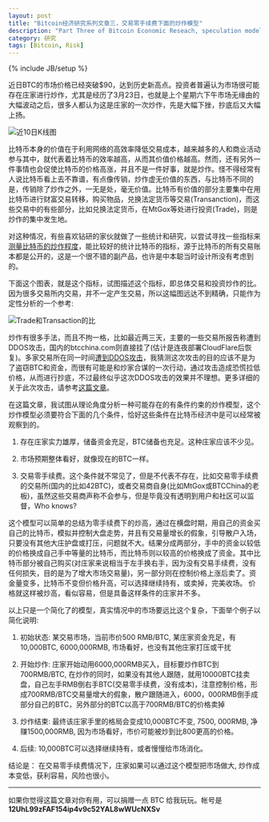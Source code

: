 ```yaml
---
layout: post
title: "Bitcoin经济研究系列文章三，交易零手续费下面的炒作模型"
description: "Part Three of Bitcoin Economic Reseach, speculation model under zero transaction fees"
category: 研究
tags: [Bitcoin, Risk]
---
```

{% include JB/setup %}

近日BTC的市场价格已经突破$90，达到历史新高点。投资者普遍认为市场很可能存在庄家进行炒作，尤其是经历了3月23日，也就是上个星期六下午市场无缘由的大幅波动之后，很多人都认为这是庄家的一次炒作，先是大幅下挫，抄底后又大幅上扬。

![近10日K线图]({{BASE_PATH}}/uploads/2013/03/k_chart_10.png)

比特币本身的价值在于利用网络的高效率降低交易成本，越来越多的人和商业活动参与其中，就代表着比特币的效率越高，从而其价值价格越高。然而，还有另外一件事情也会促使比特币的价格高涨，并且不是一件好事，就是炒作。怪不得经常有人说比特币看上去不靠谱，有点像传销，炒作虚无价值的东西，与比特币不同的是，传销除了炒作之外，一无是处，毫无价值。比特币有价值的部分主要集中在用比特币进行财富交易转移，购买物品，兑换法定货币等交易(Transanction)，而这些交易中的有些部分，比如兑换法定货币，在MtGox等处进行投资(Trade)，则是炒作的集中发生地。

对这种情况，有些喜欢钻研的家伙就做了一些统计和研究，以尝试寻找一些指标来[测量比特币的炒作程度](http://codinginmysleep.com/measuring-bitcoin-speculation/)，能比较好的统计比特币的指标，源于比特币的所有交易账本都是公开的，这是一个很不错的副产品，也许是中本聪当时设计所没有考虑到的。

下面这个图表，就是这个指标，试图描述这个指标，即总体交易和投资炒作的比。因为很多交易所内交易，并不一定产生交易，所以这幅图远达不到精确，只能作为定性分析的一个参考:

![Trade和Transaction的比]({{BASE_PATH}}/uploads/2013/03/trade_transaction_radio.png)

炒作有很多手法，而且不拘一格，比如最近两三天，主要的一些交易所报告称遭到DDOS攻击，国内的btcchina.com则直接挂了(估计是连夜部署CloudFlare后恢复)。多家交易所在同一时间[遭到DDOS攻击](http://www.reddit.com/r/Bitcoin/comments/1b8onj/)，我猜测这次攻击的目的应该不是为了盗窃BTC和资金，而很有可能是和炒家合谋的一次行动，通过攻击造成恐慌拉低价格，从而进行抄底，不过最终似乎这次DDOS攻击的效果并不理想。更多详细的关于此次攻击，请参考[这篇文章](http://siliconangle.com/blog/2013/03/29/this-week-in-ddos-cyberbunker-vs-spamhaus-mtgox-bitcoin-exchange-and-dwolla-sendgrid/)。

在这篇文章，我试图从理论角度分析一种可能存在的有条件约束的炒作模型，这个炒作模型必须要符合下面的几个条件，恰好这些条件在比特币经济中是可以经常被观察到的。

1. 存在庄家实力雄厚，储备资金充足，BTC储备也充足。这种庄家应该不少见。

2. 市场预期整体看好，就像现在的BTC一样。

3. 交易零手续费。这个条件就不常见了，但是不代表不存在，比如交易零手续费的交易所(国内的比如42BTC)，或者交易商自身(比如MtGox或BTCChina的老板)，虽然这些交易商声称不会参与，但是毕竟没有透明到用户和社区可以监督，Who knows?

这个模型可以简单的总结为零手续费下的炒高，通过在横盘时期，用自己的资金买自己的比特币，模拟并控制大盘走势，并且有交易量增长的假象，引导散户入场，只要没有其他大庄护盘或打压，问题就不大。结果分成两部分，手中的资金以较低的价格换成自己手中等量的比特币，而比特币则以较高的价格换成了资金。其中比特币部分被自己购买(对庄家来说相当于左手换右手，因为没有交易手续费，没有任何损失，目的是为了增大市场交易量)，另一部分则在控制价格上涨后卖了。资金量变多，比特币不变但价格升高，可以选择继续持有，或卖掉，完美收场。 价格就这样被炒高，看似容易，但是具备这样条件的庄家并不多。

以上只是一个简化了的模型，真实情况中的市场要远比这个复杂，下面举个例子以简化说明:

1. 初始状态: 某交易市场，当前市价500 RMB/BTC, 某庄家资金充足，有10,000BTC, 6000,000RMB, 市场看好，也没有其他庄家打压或干扰

2. 开始炒作: 庄家开始动用6000,000RMB买入，目标要炒作BTC到700RMB/BTC, 在炒作的同时，如果没有其他人跟随，就用10000BTC挂卖盘，自己左手RMB倒右手BTC(交易零手续费，没有成本)，注意控制价格，形成700RMB/BTC交易量增大的假象，散户跟随进入，6000，000RMB倒手成部分自己的BTC，另外部分的BTC以高于700RMB/BTC的价格卖掉

3. 炒作结束: 最终该庄家手里的格局会变成10,000BTC不变, 7500, 000RMB, 净赚1500,000RMB, 因为市场看好，市价可能被炒到比800更高的价格。

4. 后续: 10,000BTC可以选择继续持有，或者慢慢给市场消化。


结论是： 在交易零手续费情况下，庄家如果可以通过这个模型把市场做大, 炒作成本变低，获利容易，风险也很小。

--------------------------------------------------------------------
如果你觉得这篇文章对你有用，可以捐赠一点 BTC 给我玩玩。帐号是 **12UhL99zFAF154ip4v9c52YAL8wWUcNXSv**

